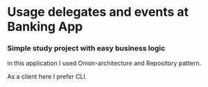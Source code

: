 # Usage delegates and events at Banking App

<h3>Simple study project with easy business logic</h3>

in this application I used Onion-architecture and Repository pattern.
<p>As a client here I prefer CLI.

